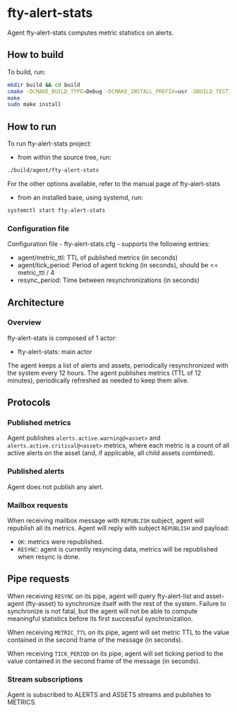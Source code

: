 # fty-alert-stats

Agent fty-alert-stats computes metric statistics on alerts.

## How to build

To build, run:

```bash
mkdir build && cd build
cmake -DCMAKE_BUILD_TYPE=Debug -DCMAKE_INSTALL_PREFIX=usr -DBUILD_TESTING=On ..
make
sudo make install
```

## How to run

To run fty-alert-stats project:

* from within the source tree, run:

```bash
./build/agent/fty-alert-stats
```

For the other options available, refer to the manual page of fty-alert-stats

* from an installed base, using systemd, run:

```bash
systemctl start fty-alert-stats
```

### Configuration file

Configuration file - fty-alert-stats.cfg - supports the following entries:

* agent/metric_ttl: TTL of published metrics (in seconds)
* agent/tick_period: Period of agent ticking (in seconds), should be <= metric_ttl / 4
* resync_period: Time between resynchronizations (in seconds)

## Architecture

### Overview

fty-alert-stats is composed of 1 actor:

* fty-alert-stats: main actor

The agent keeps a list of alerts and assets, periodically resynchronized with
the system every 12 hours. The agent publishes metrics (TTL of 12 minutes),
periodically refreshed as needed to keep them alive.

## Protocols

### Published metrics

Agent publishes `alerts.active.warning@<asset>` and
`alerts.active.critical@<asset>` metrics, where each metric is a count of all
active alerts on the asset (and, if applicable, all child assets combined).

### Published alerts

Agent does not publish any alert.

### Mailbox requests

When receiving mailbox message with `REPUBLISH` subject, agent will republish
all its metrics. Agent will reply with subject `REPUBLISH` and payload:
 * `OK`: metrics were republished.
 * `RESYNC`: agent is currently resyncing data, metrics will be republished when resync is done.

## Pipe requests

When receiving `RESYNC` on its pipe, agent will query fty-alert-list and
asset-agent (fty-asset) to synchronize itself with the rest of the system.
Failure to synchronize is not fatal, but the agent will not be able
to compute meaningful statistics before its first successful synchronization.

When receiving `METRIC_TTL` on its pipe, agent will set metric TTL to the value
contained in the second frame of the message (in seconds).

When receiving `TICK_PERIOD` on its pipe, agent will set ticking period to the
value contained in the second frame of the message (in seconds).

### Stream subscriptions

Agent is subscribed to ALERTS and ASSETS streams and publishes to METRICS.
